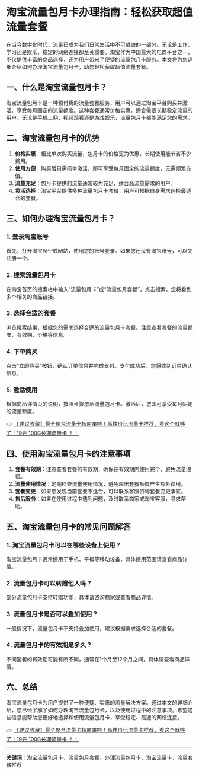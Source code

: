 # 淘宝流量包月卡办理指南：轻松获取超值流量套餐

在当今数字化时代，流量已成为我们日常生活中不可或缺的一部分。无论是工作、学习还是娱乐，稳定的网络连接都至关重要。淘宝作为中国最大的电商平台之一，不仅提供丰富的商品选择，还为用户带来了便捷的流量包月卡服务。本文将为您详细介绍如何办理淘宝流量包月卡，助您轻松获取超值流量套餐。

## 一、什么是淘宝流量包月卡？

淘宝流量包月卡是一种预付费的流量套餐服务，用户可以通过淘宝平台购买并激活，享受每月固定的流量额度。这种套餐通常价格实惠，适合需要长期稳定流量的用户。无论是手机上网、视频观看还是游戏娱乐，流量包月卡都能满足您的需求。

## 二、淘宝流量包月卡的优势

1. **价格实惠**：相比单次购买流量，包月卡的价格更为优惠，长期使用能节省不少费用。
2. **使用方便**：购买后只需简单激活，即可享受每月固定的流量额度，无需频繁充值。
3. **流量充足**：包月卡提供的流量通常较为充足，适合高流量需求的用户。
4. **灵活选择**：淘宝平台提供多种流量包月卡套餐，用户可根据自身需求选择最适合的套餐。

## 三、如何办理淘宝流量包月卡？

### 1. 登录淘宝账号

首先，打开淘宝APP或网站，使用您的账号登录。如果您还没有淘宝账号，可以先注册一个。

### 2. 搜索流量包月卡

在淘宝首页的搜索栏中输入“流量包月卡”或“流量包月套餐”，点击搜索。您将看到多个相关的商品链接。

### 3. 选择合适的套餐

浏览搜索结果，根据您的需求选择合适的流量包月卡套餐。注意查看套餐的流量额度、有效期、价格等信息。

### 4. 下单购买

点击“立即购买”按钮，确认订单信息并完成支付。支付成功后，您将收到订单确认信息。

### 5. 激活使用

根据商品详情页的说明，按照步骤激活流量包月卡。激活后，您即可享受每月固定的流量额度。

👉 [【建议收藏】最全聚合流量卡指南来啦！高性价比流量卡推荐，看这个就够了！19元 100G长期流量卡 ！！](https://bit.ly/Liuliangka)

## 四、使用淘宝流量包月卡的注意事项

1. **套餐有效期**：注意查看套餐的有效期，确保在有效期内使用完毕，避免流量浪费。
2. **流量使用情况**：定期检查流量使用情况，避免超出套餐额度产生额外费用。
3. **套餐变更**：如果您发现当前套餐不适合，可以联系客服咨询套餐变更事宜。
4. **售后服务**：如果在使用过程中遇到问题，及时联系商家或淘宝客服，寻求帮助。

## 五、淘宝流量包月卡的常见问题解答

### 1. 淘宝流量包月卡可以在哪些设备上使用？

淘宝流量包月卡通常适用于手机、平板等移动设备，具体适用范围请查看商品详情。

### 2. 流量包月卡可以转赠他人吗？

部分流量包月卡支持转赠功能，具体请咨询商家或查看商品详情。

### 3. 流量包月卡是否可以叠加使用？

一般情况下，流量包月卡不支持叠加使用，建议根据需求选择合适的套餐。

### 4. 流量包月卡的有效期是多久？

不同套餐的有效期可能有所不同，通常在1个月至12个月之间，具体请查看商品详情。

## 六、总结

淘宝流量包月卡为用户提供了一种便捷、实惠的流量解决方案。通过本文的详细介绍，您已经了解了如何办理淘宝流量包月卡，以及使用过程中的注意事项。希望这些信息能帮助您更好地选择和使用流量包月卡，享受稳定、高速的网络连接。

👉 [【建议收藏】最全聚合流量卡指南来啦！高性价比流量卡推荐，看这个就够了！19元 100G长期流量卡 ！！](https://bit.ly/Liuliangka)

---

**关键词**：淘宝流量包月卡、流量包月套餐、办理流量包月卡、淘宝流量卡、流量套餐推荐